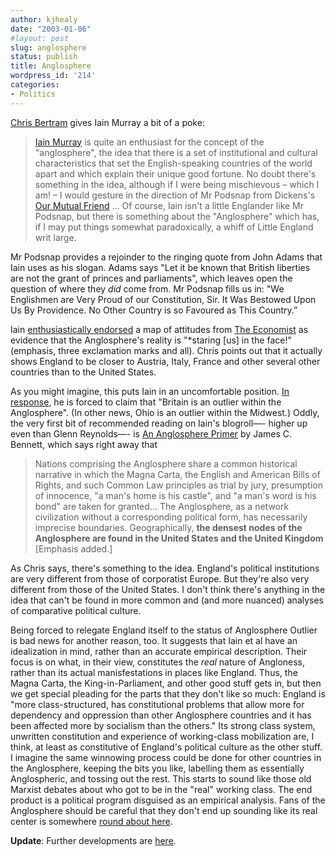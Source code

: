 ```yaml
---
author: kjhealy
date: "2003-01-06"
#layout: post
slug: anglosphere
status: publish
title: Anglosphere
wordpress_id: '214'
categories:
- Politics
---
```


[Chris Bertram](http://junius.blogspot.com/2003_01_05_junius_archive.html#90144407 "Junius") gives Iain Murray a bit of a poke:

> [Iain Murray](http://englandssword.blogspot.com/) is quite an enthusiast for the concept of the "anglosphere", the idea that there is a set of institutional and cultural characteristics that set the English-speaking countries of the world apart and which explain their unique good fortune. No doubt there's something in the idea, although if I were being mischievous – which I am! – I would gesture in the direction of Mr Podsnap from Dickens's [Our Mutual Friend](http://www.bibliomania.com/0/0/19/42/18220/1/frameset.html) ... Of course, Iain isn't a little Englander like Mr Podsnap, but there is something about the "Anglosphere" which has, if I may put things somewhat paradoxically, a whiff of Little England writ large.

Mr Podsnap provides a rejoinder to the ringing quote from John Adams that Iain uses as his slogan. Adams says "Let it be known that British liberties are not the grant of princes and parliaments", which leaves open the question of where they *did* come from. Mr Podsnap fills us in: "We Englishmen are Very Proud of our Constitution, Sir. It Was Bestowed Upon Us By Providence. No Other Country is so Favoured as This Country.”

Iain [enthusiastically endorsed](http://englandssword.blogspot.com/2002_12_29_englandssword_archive.html#90138753) a map of attitudes from [The Economist](http://www.economist.com/PrinterFriendly.cfm?Story_ID=1511812) as evidence that the Anglosphere's reality is "*staring [us] in the face!" (emphasis, three exclamation marks and all). Chris points out that it actually shows England to be closer to Austria, Italy, France and other several other countries than to the United States.

As you might imagine, this puts Iain in an uncomfortable position. [In response](http://englandssword.blogspot.com/2003_01_05_englandssword_archive.html#90147624), he is forced to claim that "Britain is an outlier within the Anglosphere". (In other news, Ohio is an outlier within the Midwest.) Oddly, the very first bit of recommended reading on Iain's blogroll—- higher up even than Glenn Reynolds—- is [An Anglosphere Primer](http://www.pattern.com/bennettj-anglosphereprimer.html) by James C. Bennett, which says right away that

> Nations comprising the Anglosphere share a common historical narrative in which the Magna Carta, the English and American Bills of Rights, and such Common Law principles as trial by jury, presumption of innocence, "a man's home is his castle", and "a man's word is his bond" are taken for granted… The Anglosphere, as a network civilization without a corresponding political form, has necessarily imprecise boundaries. Geographically, **the densest nodes of the Anglosphere are found in the United States and the United Kingdom** [Emphasis added.]

As Chris says, there's something to the idea. England's political institutions are very different from those of corporatist Europe. But they're also very different from those of the United States. I don't think there's anything in the idea that can't be found in more common and (and more nuanced) analyses of comparative political culture.

Being forced to relegate England itself to the status of Anglosphere Outlier is bad news for another reason, too. It suggests that Iain et al have an idealization in mind, rather than an accurate empirical description. Their focus is on what, in their view, constitutes the *real* nature of Angloness, rather than its actual manisfestations in places like England. Thus, the Magna Carta, the King-in-Parliament, and other good stuff gets in, but then we get special pleading for the parts that they don't like so much: England is "more class-structured, has constitutional problems that allow more for dependency and oppression than other Anglosphere countries and it has been affected more by socialism than the others." Its strong class system, unwritten constitution and experience of working-class mobilization are, I think, at least as constitutive of England's political culture as the other stuff. I imagine the same winnowing process could be done for other countries in the Anglosphere, keeping the bits you like, labelling them as essentially Anglospheric, and tossing out the rest. This starts to sound like those old Marxist debates about who got to be in the "real" working class. The end product is a political program disguised as an empirical analysis. Fans of the Anglosphere should be careful that they don't end up sounding like its real center is somewhere [round about here](http://www.shirepost.com/ShireMap.html).

**Update**: Further developments are [here](http://fiachra.soc.arizona.edu/blog/archives/000223.html#000223).

